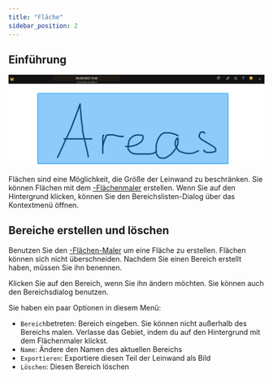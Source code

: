 ```yaml
---
title: "Fläche"
sidebar_position: 2
---
```


## Einführung

![Fläche](area.png)

Flächen sind eine Möglichkeit, die Größe der Leinwand zu beschränken. Sie können Flächen mit dem [-Flächenmaler](tools/area.md) erstellen. Wenn Sie auf den Hintergrund klicken, können Sie den Bereichslisten-Dialog über das Kontextmenü öffnen.

## Bereiche erstellen und löschen

Benutzen Sie den [-Flächen-Maler](tools/area.md) um eine Fläche zu erstellen. Flächen können sich nicht überschneiden. Nachdem Sie einen Bereich erstellt haben, müssen Sie ihn benennen.

Klicken Sie auf den Bereich, wenn Sie ihn ändern möchten. Sie können auch den Bereichsdialog benutzen.

Sie haben ein paar Optionen in diesem Menü:

* `Bereich`betreten: Bereich eingeben. Sie können nicht außerhalb des Bereichs malen. Verlasse das Gebiet, indem du auf den Hintergrund mit dem Flächenmaler klickst.
* `Name`: Ändere den Namen des aktuellen Bereichs
* `Exportieren`: Exportiere diesen Teil der Leinwand als Bild
* `Löschen`: Diesen Bereich löschen
